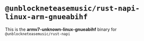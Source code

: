 # `@unblockneteasemusic/rust-napi-linux-arm-gnueabihf`

This is the **armv7-unknown-linux-gnueabihf** binary for `@unblockneteasemusic/rust-napi`
